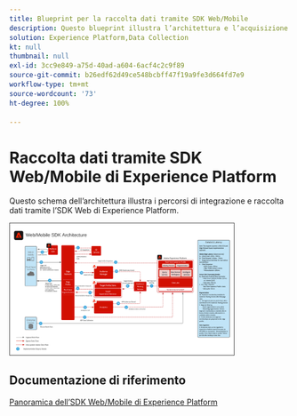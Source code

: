 ```yaml
---
title: Blueprint per la raccolta dati tramite SDK Web/Mobile
description: Questo blueprint illustra l’architettura e l’acquisizione di dati tramite l’SDK web e mobile di Experience Platform
solution: Experience Platform,Data Collection
kt: null
thumbnail: null
exl-id: 3cc9e849-a75d-40ad-a604-6acf4c2c9f89
source-git-commit: b26edf62d49ce548bcbff47f19a9fe3d664fd7e9
workflow-type: tm+mt
source-wordcount: '73'
ht-degree: 100%

---
```


# Raccolta dati tramite SDK Web/Mobile di Experience Platform

Questo schema dell’architettura illustra i percorsi di integrazione e raccolta dati tramite l’SDK Web di Experience Platform.

<img src="assets/web_sdk_flow.png" alt="Architettura di riferimento per l’implementazione tramite l’SDK web e mobile di Experience Platform" style="width:80%; border:1px solid #4a4a4a" />

## Documentazione di riferimento

[Panoramica dell’SDK Web/Mobile di Experience Platform](https://experienceleague.adobe.com/docs/experience-platform/edge/home.html?lang=it)
